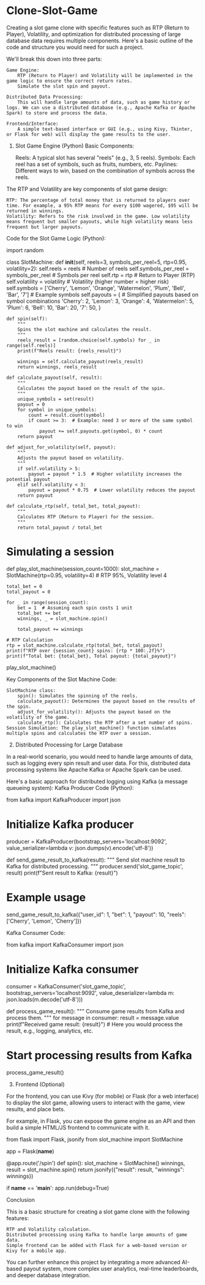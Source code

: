 # Clone-Slot-Game
Creating a slot game clone with specific features such as RTP (Return to Player), Volatility, and optimization for distributed processing of large database data requires multiple components. Here's a basic outline of the code and structure you would need for such a project.

We'll break this down into three parts:

    Game Engine:
        RTP (Return to Player) and Volatility will be implemented in the game logic to ensure the correct return rates.
        Simulate the slot spin and payout.

    Distributed Data Processing:
        This will handle large amounts of data, such as game history or logs. We can use a distributed database (e.g., Apache Kafka or Apache Spark) to store and process the data.

    Frontend/Interface:
        A simple text-based interface or GUI (e.g., using Kivy, Tkinter, or Flask for web) will display the game results to the user.

1. Slot Game Engine (Python)
Basic Components:

    Reels: A typical slot has several "reels" (e.g., 3, 5 reels).
    Symbols: Each reel has a set of symbols, such as fruits, numbers, etc.
    Paylines: Different ways to win, based on the combination of symbols across the reels.

The RTP and Volatility are key components of slot game design:

    RTP: The percentage of total money that is returned to players over time. For example, a 95% RTP means for every $100 wagered, $95 will be returned in winnings.
    Volatility: Refers to the risk involved in the game. Low volatility means frequent but smaller payouts, while high volatility means less frequent but larger payouts.

Code for the Slot Game Logic (Python):

import random

class SlotMachine:
    def __init__(self, reels=3, symbols_per_reel=5, rtp=0.95, volatility=2):
        self.reels = reels  # Number of reels
        self.symbols_per_reel = symbols_per_reel  # Symbols per reel
        self.rtp = rtp  # Return to Player (RTP)
        self.volatility = volatility  # Volatility (higher number = higher risk)
        self.symbols = ['Cherry', 'Lemon', 'Orange', 'Watermelon', 'Plum', 'Bell', 'Bar', '7']  # Example symbols
        self.payouts = {  # Simplified payouts based on symbol combinations
            'Cherry': 2,
            'Lemon': 3,
            'Orange': 4,
            'Watermelon': 5,
            'Plum': 6,
            'Bell': 10,
            'Bar': 20,
            '7': 50,
        }

    def spin(self):
        """
        Spins the slot machine and calculates the result.
        """
        reels_result = [random.choice(self.symbols) for _ in range(self.reels)]
        print(f"Reels result: {reels_result}")

        winnings = self.calculate_payout(reels_result)
        return winnings, reels_result

    def calculate_payout(self, result):
        """
        Calculates the payout based on the result of the spin.
        """
        unique_symbols = set(result)
        payout = 0
        for symbol in unique_symbols:
            count = result.count(symbol)
            if count >= 3:  # Example: need 3 or more of the same symbol to win
                payout += self.payouts.get(symbol, 0) * count
        return payout

    def adjust_for_volatility(self, payout):
        """
        Adjusts the payout based on volatility.
        """
        if self.volatility > 5:
            payout = payout * 1.5  # Higher volatility increases the potential payout
        elif self.volatility < 3:
            payout = payout * 0.75  # Lower volatility reduces the payout
        return payout

    def calculate_rtp(self, total_bet, total_payout):
        """
        Calculates RTP (Return to Player) for the session.
        """
        return total_payout / total_bet

# Simulating a session
def play_slot_machine(session_count=1000):
    slot_machine = SlotMachine(rtp=0.95, volatility=4)  # RTP 95%, Volatility level 4

    total_bet = 0
    total_payout = 0

    for _ in range(session_count):
        bet = 1  # Assuming each spin costs 1 unit
        total_bet += bet
        winnings, _ = slot_machine.spin()

        total_payout += winnings

    # RTP Calculation
    rtp = slot_machine.calculate_rtp(total_bet, total_payout)
    print(f"RTP over {session_count} spins: {rtp * 100:.2f}%")
    print(f"Total bet: {total_bet}, Total payout: {total_payout}")

play_slot_machine()

Key Components of the Slot Machine Code:

    SlotMachine class:
        spin(): Simulates the spinning of the reels.
        calculate_payout(): Determines the payout based on the results of the spin.
        adjust_for_volatility(): Adjusts the payout based on the volatility of the game.
        calculate_rtp(): Calculates the RTP after a set number of spins.
    Session Simulation: The play_slot_machine() function simulates multiple spins and calculates the RTP over a session.

2. Distributed Processing for Large Database

In a real-world scenario, you would need to handle large amounts of data, such as logging every spin result and user data. For this, distributed data processing systems like Apache Kafka or Apache Spark can be used.

Here's a basic approach for distributed logging using Kafka (a message queueing system):
Kafka Producer Code (Python):

from kafka import KafkaProducer
import json

# Initialize Kafka producer
producer = KafkaProducer(bootstrap_servers='localhost:9092', value_serializer=lambda v: json.dumps(v).encode('utf-8'))

def send_game_result_to_kafka(result):
    """
    Send slot machine result to Kafka for distributed processing.
    """
    producer.send('slot_game_topic', result)
    print(f"Sent result to Kafka: {result}")

# Example usage
send_game_result_to_kafka({"user_id": 1, "bet": 1, "payout": 10, "reels": ['Cherry', 'Lemon', 'Cherry']})

Kafka Consumer Code:

from kafka import KafkaConsumer
import json

# Initialize Kafka consumer
consumer = KafkaConsumer('slot_game_topic', bootstrap_servers='localhost:9092', value_deserializer=lambda m: json.loads(m.decode('utf-8')))

def process_game_result():
    """
    Consume game results from Kafka and process them.
    """
    for message in consumer:
        result = message.value
        print(f"Received game result: {result}")
        # Here you would process the result, e.g., logging, analytics, etc.

# Start processing results from Kafka
process_game_result()

3. Frontend (Optional)

For the frontend, you can use Kivy (for mobile) or Flask (for a web interface) to display the slot game, allowing users to interact with the game, view results, and place bets.

For example, in Flask, you can expose the game engine as an API and then build a simple HTML/JS frontend to communicate with it.

from flask import Flask, jsonify
from slot_machine import SlotMachine

app = Flask(__name__)

@app.route('/spin')
def spin():
    slot_machine = SlotMachine()
    winnings, result = slot_machine.spin()
    return jsonify({"result": result, "winnings": winnings})

if __name__ == '__main__':
    app.run(debug=True)

Conclusion

This is a basic structure for creating a slot game clone with the following features:

    RTP and Volatility calculation.
    Distributed processing using Kafka to handle large amounts of game data.
    Simple frontend can be added with Flask for a web-based version or Kivy for a mobile app.

You can further enhance this project by integrating a more advanced AI-based payout system, more complex user analytics, real-time leaderboards, and deeper database integration.
